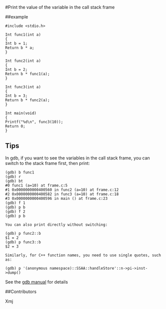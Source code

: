 #Print the value of the variable in the call stack frame

##example

```
#include <stdio.h>

Int func1(int a)
{
Int b = 1;
Return b * a;
}

Int func2(int a)
{
Int b = 2;
Return b * func1(a);
}

Int func3(int a)
{
Int b = 3;
Return b * func2(a);
}

Int main(void)
{
Printf("%d\n", func3(10));
Return 0;
}
```

## Tips

In gdb, if you want to see the variables in the call stack frame, you can switch to the stack frame first, then print:

```
(gdb) b func1
(gdb) r
(gdb) bt
#0 func1 (a=10) at frame.c:5
#1 0x0000000000400560 in func2 (a=10) at frame.c:12
#2 0x0000000000400582 in func3 (a=10) at frame.c:18
#3 0x0000000000400596 in main () at frame.c:23
(gdb) f 1
(gdb) p b
(gdb) f 2
(gdb) p b

You can also print directly without switching:

(gdb) p func2::b
$1 = 2
(gdb) p func3::b
$2 = 3

Similarly, for C++ function names, you need to use single quotes, such as:

(gdb) p '(anonymous namespace)::SSAA::handleStore'::n->pi->inst->dump()
```

See the [gdb manual](https://sourceware.org/gdb/current/onlinedocs/gdb/Variables.html#Variables) for details

##Contributors

Xmj


